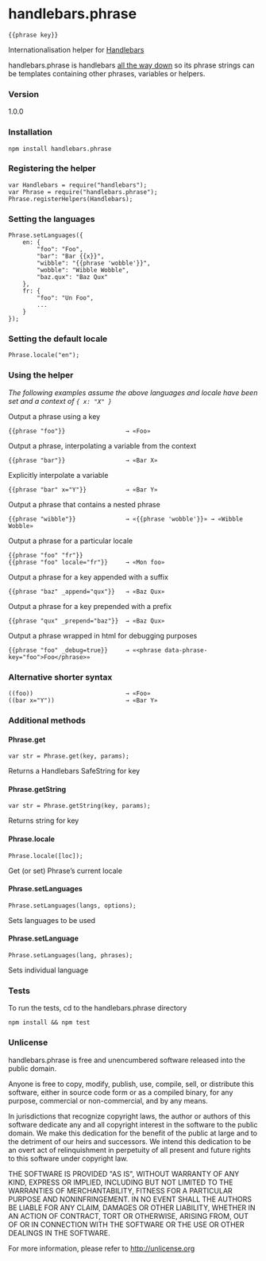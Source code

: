# handlebars.phrase

    {{phrase key}}

Internationalisation helper for [Handlebars](http://handlebarsjs.com)

handlebars.phrase is handlebars [all the way down](http://en.wikipedia.org/wiki/Turtles_all_the_way_down) so its phrase strings can be templates containing other phrases, variables or helpers.

### Version

1.0.0

### Installation

    npm install handlebars.phrase

### Registering the helper

    var Handlebars = require("handlebars");
    var Phrase = require("handlebars.phrase");
    Phrase.registerHelpers(Handlebars);

### Setting the languages

    Phrase.setLanguages({
        en: {
            "foo": "Foo",
            "bar": "Bar {{x}}",
            "wibble": "{{phrase 'wobble'}}",
            "wobble": "Wibble Wobble",
            "baz.qux": "Baz Qux"
        },
        fr: {
            "foo": "Un Foo",
            ...
        }
    });

### Setting the default locale

    Phrase.locale("en");

### Using the helper

*The following examples assume the above languages and locale have been set and a context of `{ x: "X" }`*

Output a phrase using a key

    {{phrase "foo"}}                 → «Foo»

Output a phrase, interpolating a variable from the context

    {{phrase "bar"}}                 → «Bar X»

Explicitly interpolate a variable

    {{phrase "bar" x="Y"}}           → «Bar Y»

Output a phrase that contains a nested phrase

    {{phrase "wibble"}}              → «{{phrase 'wobble'}}» → «Wibble Wobble»

Output a phrase for a particular locale

    {{phrase "foo" "fr"}}
    {{phrase "foo" locale="fr"}}     → «Mon foo»

Output a phrase for a key appended with a suffix

    {{phrase "baz" _append="qux"}}   → «Baz Qux»

Output a phrase for a key prepended with a prefix

    {{phrase "qux" _prepend="baz"}}  → «Baz Qux»

Output a phrase wrapped in html for debugging purposes

    {{phrase "foo" _debug=true}}     → «<phrase data-phrase-key="foo">Foo</phrase>»

### Alternative shorter syntax

    ((foo))                          → «Foo»
    ((bar x="Y"))                    → «Bar Y»

### Additional methods

#### Phrase.get

    var str = Phrase.get(key, params);

Returns a Handlebars SafeString for key

#### Phrase.getString

    var str = Phrase.getString(key, params);

Returns string for key

#### Phrase.locale

    Phrase.locale([loc]);

Get (or set) Phrase’s current locale

#### Phrase.setLanguages

    Phrase.setLanguages(langs, options);

Sets languages to be used

#### Phrase.setLanguage

    Phrase.setLanguages(lang, phrases);

Sets individual language

### Tests

To run the tests, cd to the handlebars.phrase directory

    npm install && npm test

### Unlicense

handlebars.phrase is free and unencumbered software released into the public domain.

Anyone is free to copy, modify, publish, use, compile, sell, or distribute this software, either in source code form or as a compiled binary, for any purpose, commercial or non-commercial, and by any means.

In jurisdictions that recognize copyright laws, the author or authors of this software dedicate any and all copyright interest in the software to the public domain. We make this dedication for the benefit of the public at large and to the detriment of our heirs and successors. We intend this dedication to be an overt act of relinquishment in perpetuity of all present and future rights to this software under copyright law.

THE SOFTWARE IS PROVIDED "AS IS", WITHOUT WARRANTY OF ANY KIND, EXPRESS OR IMPLIED, INCLUDING BUT NOT LIMITED TO THE WARRANTIES OF MERCHANTABILITY, FITNESS FOR A PARTICULAR PURPOSE AND NONINFRINGEMENT. IN NO EVENT SHALL THE AUTHORS BE LIABLE FOR ANY CLAIM, DAMAGES OR OTHER LIABILITY, WHETHER IN AN ACTION OF CONTRACT, TORT OR OTHERWISE, ARISING FROM, OUT OF OR IN CONNECTION WITH THE SOFTWARE OR THE USE OR OTHER DEALINGS IN THE SOFTWARE.

For more information, please refer to http://unlicense.org